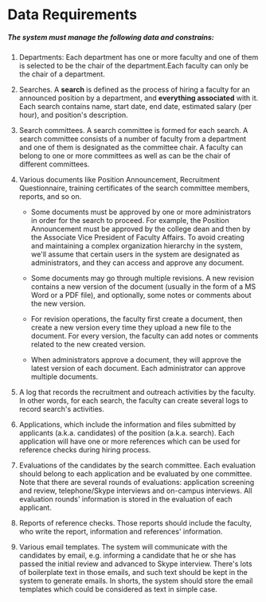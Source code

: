 # Data Requirements

##### The system must manage the following data and constrains: 

1. Departments: Each department has one or more faculty and one of them is selected to be the chair of the department.Each faculty can only be the chair of a department.  

1. Searches. A **search** is defined as the process of hiring a faculty for an announced position by a department, and **everything associated** with it. Each search contains name, start date, end date, estimated salary (per hour), and position's description. 

1. Search committees. A search committee is formed for each search. A search committee consists of a number of faculty from a department and one of them is designated as the committee chair. A faculty can belong to one or more committees as well as can be the chair of different committees.

1. Various documents like Position Announcement, Recruitment Questionnaire, training certificates of the search committee members, reports, and so on.

  	* Some documents must be approved by one or more administrators in order for the search to proceed. For example, the Position Announcement must be approved by the college dean and then by the Associate Vice President of Faculty Affairs. To avoid creating and maintaining a complex organization hierarchy in the system, we'll assume that certain users in the system are designated as administrators, and they can access and approve any document.
	 	 
  	* Some documents may go through multiple revisions. A  new revision contains a new version of the document (usually in the form of a MS Word or a PDF file), and optionally, some notes or comments about the new version.
 
 	* For revision operations, the faculty first create a document, then create a new version every time they upload a new file to the document. For every version, the faculty can add notes or comments related to the new created version.</li>

 	* When administrators approve a document, they will approve the latest version of each document. Each administrator can approve multiple documents.

1. A log that records the recruitment and outreach activities by the faculty. In other words, for each search, the faculty can create several logs to record search's activities.</li>

1. Applications, which include the information and files submitted by applicants (a.k.a. candidates) of the position (a.k.a. search). Each application will have one or more references which can be used for reference checks during hiring process.</li> 

1. Evaluations of the candidates by the search committee. Each evaluation should belong to each application and be evaluated by one committee. Note that there are several rounds of evaluations: application screening and review, telephone/Skype interviews and on-campus interviews. All evaluation rounds' information is stored in the evaluation of each applicant. 

1. Reports of reference checks. Those reports should include the faculty, who write the report, information and references' information.
 
1. Various email templates. The system will communicate with the candidates by email, e.g. informing a candidate that he or she has passed the initial review and advanced to Skype interview. There's lots of boilerplate text in those emails, and such text should be kept in the system to generate emails. In shorts, the system should store the email templates which could be considered as text in simple case.
